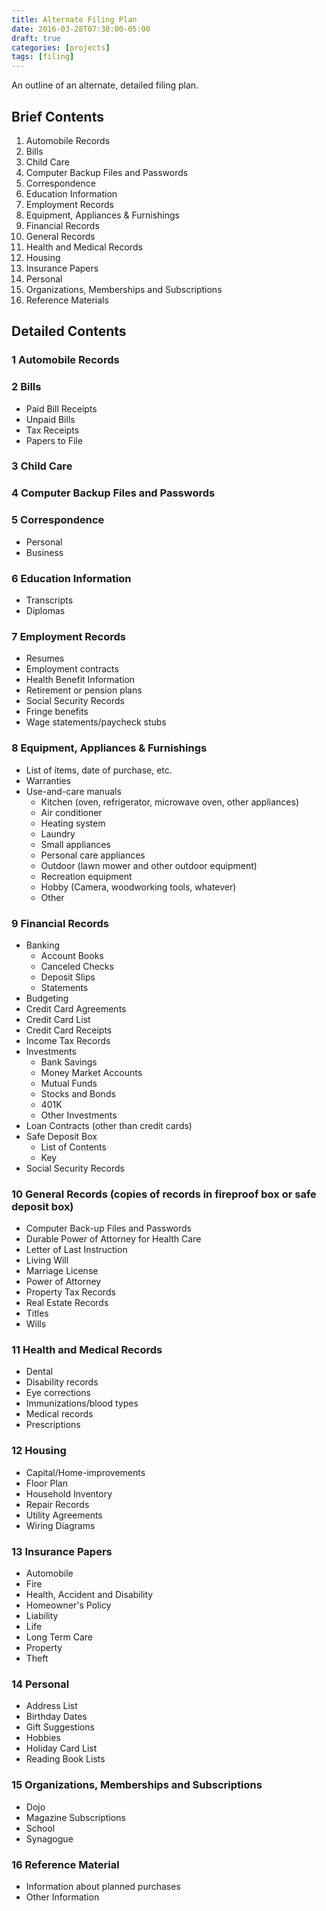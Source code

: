 ```yaml
---
title: Alternate Filing Plan
date: 2016-03-28T07:30:00-05:00
draft: true
categories: [projects]
tags: [filing]
---
```

An outline of an alternate, detailed filing plan.
<!--more-->

## Brief Contents

1. Automobile Records
1. Bills
1. Child Care
1. Computer Backup Files and Passwords
1. Correspondence
1. Education Information
1. Employment Records
1. Equipment, Appliances & Furnishings
1. Financial Records
1. General Records
1. Health and Medical Records
1. Housing
1. Insurance Papers
1. Personal
1. Organizations, Memberships and Subscriptions
1. Reference Materials

## Detailed Contents

### 1 Automobile Records

### 2 Bills

- Paid Bill Receipts
- Unpaid Bills
- Tax Receipts
- Papers to File

### 3 Child Care

### 4 Computer Backup Files and Passwords

### 5 Correspondence

- Personal
- Business

### 6 Education Information

- Transcripts
- Diplomas

### 7 Employment Records

- Resumes
- Employment contracts
- Health Benefit Information
- Retirement or pension plans
- Social Security Records
- Fringe benefits
- Wage statements/paycheck stubs

### 8 Equipment, Appliances & Furnishings

- List of items, date of purchase, etc.
- Warranties
- Use-and-care manuals
    - Kitchen (oven, refrigerator, microwave oven, other appliances)
    - Air conditioner
    - Heating system
    - Laundry
    - Small appliances
    - Personal care appliances
    - Outdoor (lawn mower and other outdoor equipment)
    - Recreation equipment
    - Hobby (Camera, woodworking tools, whatever)
    - Other

### 9 Financial Records

- Banking
    - Account Books
    - Canceled Checks
    - Deposit Slips
    - Statements
- Budgeting
- Credit Card Agreements
- Credit Card List
- Credit Card Receipts
- Income Tax Records
- Investments
    - Bank Savings
    - Money Market Accounts
    - Mutual Funds
    - Stocks and Bonds
    - 401K
    - Other Investments
- Loan Contracts (other than credit cards)
- Safe Deposit Box
    - List of Contents
    - Key
- Social Security Records

### 10 General Records (copies of records in fireproof box or safe deposit box)

- Computer Back-up Files and Passwords
- Durable Power of Attorney for Health Care
- Letter of Last Instruction
- Living Will
- Marriage License
- Power of Attorney
- Property Tax Records
- Real Estate Records
- Titles
- Wills

### 11 Health and Medical Records

- Dental
- Disability records
- Eye corrections
- Immunizations/blood types
- Medical records
- Prescriptions

### 12 Housing

- Capital/Home-improvements
- Floor Plan
- Household Inventory
- Repair Records
- Utility Agreements
- Wiring Diagrams

### 13 Insurance Papers

- Automobile
- Fire
- Health, Accident and Disability
- Homeowner's Policy
- Liability
- Life
- Long Term Care
- Property
- Theft

### 14 Personal

- Address List
- Birthday Dates
- Gift Suggestions
- Hobbies
- Holiday Card List
- Reading Book Lists

### 15 Organizations, Memberships and Subscriptions

- Dojo
- Magazine Subscriptions
- School
- Synagogue

### 16 Reference Material

- Information about planned purchases
- Other Information
